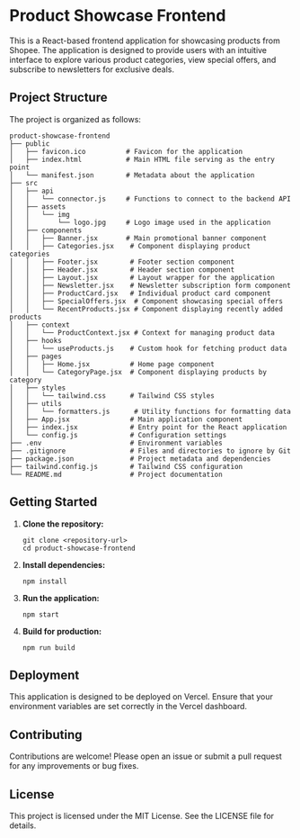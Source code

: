 # Product Showcase Frontend

This is a React-based frontend application for showcasing products from Shopee. The application is designed to provide users with an intuitive interface to explore various product categories, view special offers, and subscribe to newsletters for exclusive deals.

## Project Structure

The project is organized as follows:

```
product-showcase-frontend
├── public
│   ├── favicon.ico          # Favicon for the application
│   ├── index.html           # Main HTML file serving as the entry point
│   └── manifest.json        # Metadata about the application
├── src
│   ├── api
│   │   └── connector.js     # Functions to connect to the backend API
│   ├── assets
│   │   └── img
│   │       └── logo.jpg     # Logo image used in the application
│   ├── components
│   │   ├── Banner.jsx       # Main promotional banner component
│   │   ├── Categories.jsx    # Component displaying product categories
│   │   ├── Footer.jsx        # Footer section component
│   │   ├── Header.jsx        # Header section component
│   │   ├── Layout.jsx        # Layout wrapper for the application
│   │   ├── Newsletter.jsx    # Newsletter subscription form component
│   │   ├── ProductCard.jsx   # Individual product card component
│   │   ├── SpecialOffers.jsx  # Component showcasing special offers
│   │   └── RecentProducts.jsx # Component displaying recently added products
│   ├── context
│   │   └── ProductContext.jsx # Context for managing product data
│   ├── hooks
│   │   └── useProducts.js    # Custom hook for fetching product data
│   ├── pages
│   │   ├── Home.jsx          # Home page component
│   │   └── CategoryPage.jsx  # Component displaying products by category
│   ├── styles
│   │   └── tailwind.css      # Tailwind CSS styles
│   ├── utils
│   │   └── formatters.js      # Utility functions for formatting data
│   ├── App.jsx               # Main application component
│   ├── index.jsx             # Entry point for the React application
│   └── config.js             # Configuration settings
├── .env                      # Environment variables
├── .gitignore                # Files and directories to ignore by Git
├── package.json              # Project metadata and dependencies
├── tailwind.config.js        # Tailwind CSS configuration
└── README.md                 # Project documentation
```

## Getting Started

1. **Clone the repository:**
   ```
   git clone <repository-url>
   cd product-showcase-frontend
   ```

2. **Install dependencies:**
   ```
   npm install
   ```

3. **Run the application:**
   ```
   npm start
   ```

4. **Build for production:**
   ```
   npm run build
   ```

## Deployment

This application is designed to be deployed on Vercel. Ensure that your environment variables are set correctly in the Vercel dashboard.

## Contributing

Contributions are welcome! Please open an issue or submit a pull request for any improvements or bug fixes.

## License

This project is licensed under the MIT License. See the LICENSE file for details.